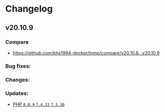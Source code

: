 # Changelog

## v20.10.9

### Compare

* https://github.com/khs1994-docker/lnmp/compare/v20.10.8...v20.10.9

### Bug fixes:

### Changes:

### Updates:

* [PHP `8.0.9` `7.4.22` `7.3.30`](https://www.php.net/ChangeLog-8.php#8.0.9)
